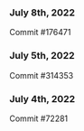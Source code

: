 ### July 8th, 2022

Commit #176471

### July 5th, 2022

Commit #314353


### July 4th, 2022

Commit #72281

